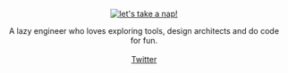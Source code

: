<p align="center">
<a href="https://raw.githubusercontent.com/parthw/parthw/sleepy.png">
<img src="https://raw.githubusercontent.com/parthw/parthw/sleepy.png" alt="let's take a nap!" />
</a>

</p>
<p align="center">
A lazy engineer who loves exploring tools, design architects and do code for fun.<br>
<br>
<a href="https://twitter.com/_parthwadhwa">Twitter</a>
<br>
</p>
